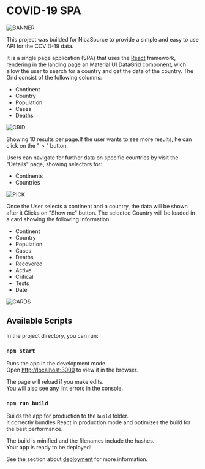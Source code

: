 # COVID-19 SPA

![BANNER](https://user-images.githubusercontent.com/82456534/141678347-b4b7e6ec-1bd0-4880-acb0-4dab2a585a3e.png)

This project was builded for NicaSource to provide a simple and easy to use API for the COVID-19 data.

It is a single page application (SPA) that uses the [React](https://reactjs.org/) framework, rendering in the landing page an Material UI DataGrid component, wich allow the user to search for a country and get the data of the country.
The Grid consist of the following columns:

*   Continent
*   Country
*   Population
*   Cases
*   Deaths

![GRID](https://user-images.githubusercontent.com/82456534/141678358-8101a36b-1265-4fcb-8c64-f7e233b19b77.png)


Showing 10 results per page.If the user wants to see more results, he can click on the " > " button.

Users can navigate for further data on specific countries by visit the "Details" page, showing selectors for:

*   Continents
*   Countries


![PICK](https://user-images.githubusercontent.com/82456534/141678368-0952926d-8104-40b1-a8cf-073d08634616.png)

Once the User selects a continent and a country, the data will be shown after it Clicks on "Show me" button.
The selected Country will be loaded in a card showing the following information:

*   Continent
*   Country
*   Population
*   Cases
*   Deaths
*   Recovered
*   Active
*   Critical
*   Tests
*   Date


![CARDS](https://user-images.githubusercontent.com/82456534/141678371-8084c821-f8fb-4633-afb6-deb4b2c533ea.png)


## Available Scripts

In the project directory, you can run:

### `npm start`

Runs the app in the development mode.\
Open [http://localhost:3000](http://localhost:3000) to view it in the browser.

The page will reload if you make edits.\
You will also see any lint errors in the console.


### `npm run build`

Builds the app for production to the `build` folder.\
It correctly bundles React in production mode and optimizes the build for the best performance.

The build is minified and the filenames include the hashes.\
Your app is ready to be deployed!

See the section about [deployment](https://facebook.github.io/create-react-app/docs/deployment) for more information.



